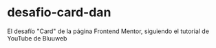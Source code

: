# desafio-card-dan

El desafío "Card" de la página Frontend Mentor, siguiendo el tutorial de YouTube de Bluuweb
